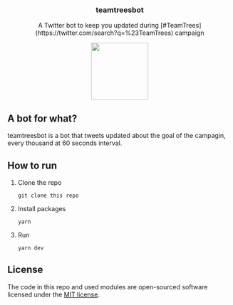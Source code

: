 <p align="center">
  <h3 align="center">teamtreesbot</h3>
  <p align="center">A Twitter bot to keep you updated during [#TeamTrees](https://twitter.com/search?q=%23TeamTrees) campaign</p>
  <p align="center">
    <a href="https://twitter.com/SaplingBot" target="_blank">
      <img src="https://pbs.twimg.com/profile_images/1188562521181032449/Fm1yqPQl_400x400.png" width="128" />
    </a>
  </p>
</p>

## A bot for what?
teamtreesbot is a bot that tweets updated about the goal of the campagin, every thousand at 60 seconds interval.

## How to run
1. Clone the repo
   ```
   git clone this repo
   ```
2. Install packages
   ```
   yarn
   ```
3. Run
   ```
   yarn dev
   ```

## License
The code in this repo and used modules are open-sourced software licensed under the [MIT license](LICENSE.md).